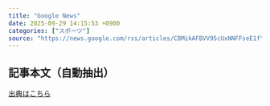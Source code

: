 ```yaml
---
title: "Google News"
date: 2025-09-29 14:15:53 +0900
categories: ["スポーツ"]
source: "https://news.google.com/rss/articles/CBMikAFBVV95cUxNNFFseE1fY1ZPV0JqYkU0b3RDZXBweTBwejJ0TUpzM1NPV2FRU0dzZDFRRkh6ZHJxOEdXR2tOMUp6S3dacnpVNDBHaE1yRkdMakwzbDRZYzhYVWlkandid21Jc3ZrRzlseXlYWUdkRUxpZFBzWTVJRW9WeVNkSlpmclByUDVOeDZmcFBvOTQzODY?oc=5"
---
```


## 記事本文（自動抽出）
<body class="y0K44d EA71Tc" id="readabilityBody"></body>

[出典はこちら](https://news.google.com/rss/articles/CBMikAFBVV95cUxNNFFseE1fY1ZPV0JqYkU0b3RDZXBweTBwejJ0TUpzM1NPV2FRU0dzZDFRRkh6ZHJxOEdXR2tOMUp6S3dacnpVNDBHaE1yRkdMakwzbDRZYzhYVWlkandid21Jc3ZrRzlseXlYWUdkRUxpZFBzWTVJRW9WeVNkSlpmclByUDVOeDZmcFBvOTQzODY?oc=5)
